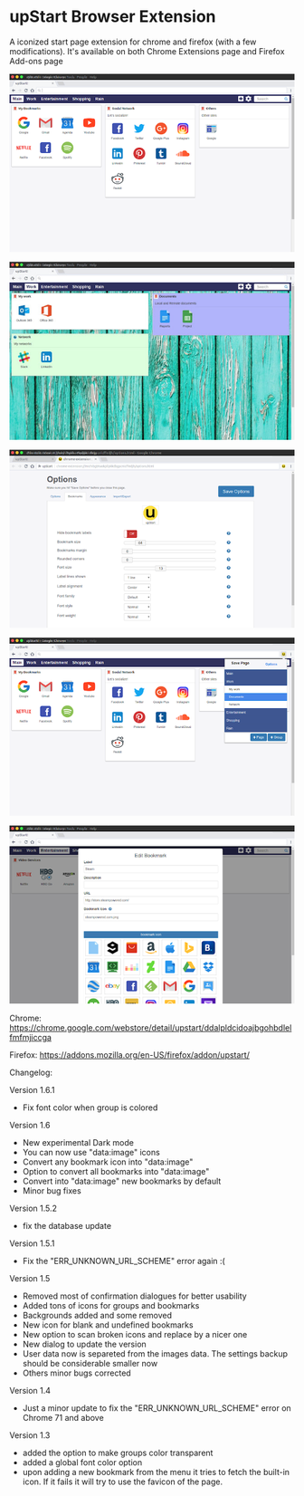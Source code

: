 # upStart Browser Extension
A iconized start page extension for chrome and firefox (with a few modifications).
It's available on both Chrome Extensions page and Firefox Add-ons page

![Upstart Screenshot 1](readme_images/upstart0.png?raw=true "Upstart Screenshot")

![Upstart Screenshot 1](readme_images/upstart1.jpg?raw=true "Upstart Screenshot 1")

![Upstart Screenshot 1](readme_images/upstart2.png?raw=true "Upstart Screenshot 2")

![Upstart Screenshot 1](readme_images/upstart3.png?raw=true "Upstart Screenshot 3")

![Upstart Screenshot 1](readme_images/upstart4.png?raw=true "Upstart Screenshot 4")


Chrome: https://chrome.google.com/webstore/detail/upstart/ddalpldcidoajbgohbdlelfmfmjiccga

Firefox: https://addons.mozilla.org/en-US/firefox/addon/upstart/



Changelog:

Version 1.6.1
- Fix font color when group is colored

Version 1.6
- New experimental Dark mode
- You can now use "data:image" icons
- Convert any bookmark icon into "data:image"
- Option to convert all bookmarks into "data:image"
- Convert into "data:image" new bookmarks by default
- Minor bug fixes

Version 1.5.2
- fix the database update

Version 1.5.1
- Fix the "ERR_UNKNOWN_URL_SCHEME" error again :(

Version 1.5
- Removed most of confirmation dialogues for better usability
- Added tons of icons for groups and bookmarks
- Backgrounds added and some removed
- New icon for blank and undefined bookmarks
- New option to scan broken icons and replace by a nicer one
- New dialog to update the version
- User data now is separeted from the images data. The settings backup should be considerable smaller now
- Others minor bugs corrected

Version 1.4
- Just a minor update to fix the "ERR_UNKNOWN_URL_SCHEME" error on Chrome 71 and above

Version 1.3
- added the option to make groups color transparent
- added a global font color option
- upon adding a new bookmark from the menu it tries to fetch the built-in icon. If it fails it will try to use the favicon of the page.

